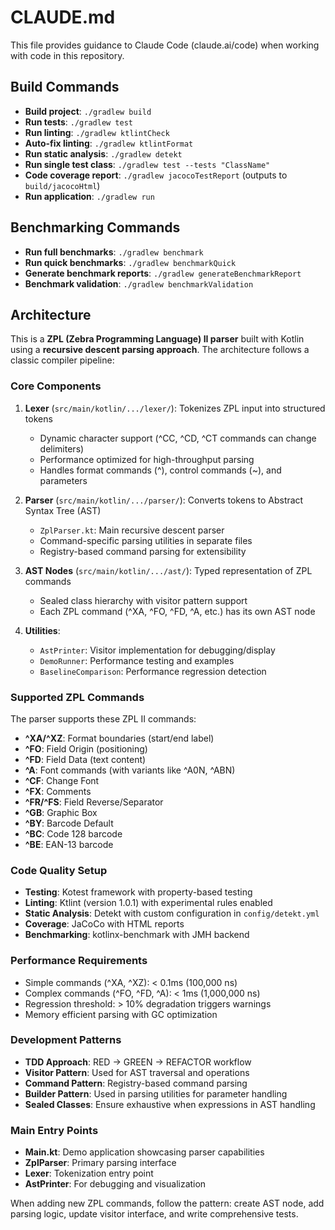 # CLAUDE.md

This file provides guidance to Claude Code (claude.ai/code) when working with code in this repository.

## Build Commands

- **Build project**: `./gradlew build`
- **Run tests**: `./gradlew test`
- **Run linting**: `./gradlew ktlintCheck`
- **Auto-fix linting**: `./gradlew ktlintFormat`
- **Run static analysis**: `./gradlew detekt`
- **Run single test class**: `./gradlew test --tests "ClassName"`
- **Code coverage report**: `./gradlew jacocoTestReport` (outputs to `build/jacocoHtml`)
- **Run application**: `./gradlew run`

## Benchmarking Commands

- **Run full benchmarks**: `./gradlew benchmark`
- **Run quick benchmarks**: `./gradlew benchmarkQuick`
- **Generate benchmark reports**: `./gradlew generateBenchmarkReport`
- **Benchmark validation**: `./gradlew benchmarkValidation`

## Architecture

This is a **ZPL (Zebra Programming Language) II parser** built with Kotlin using a **recursive descent parsing approach**. The architecture follows a classic compiler pipeline:

### Core Components

1. **Lexer** (`src/main/kotlin/.../lexer/`): Tokenizes ZPL input into structured tokens
   - Dynamic character support (^CC, ^CD, ^CT commands can change delimiters)
   - Performance optimized for high-throughput parsing
   - Handles format commands (^), control commands (~), and parameters

2. **Parser** (`src/main/kotlin/.../parser/`): Converts tokens to Abstract Syntax Tree (AST)
   - `ZplParser.kt`: Main recursive descent parser
   - Command-specific parsing utilities in separate files
   - Registry-based command parsing for extensibility

3. **AST Nodes** (`src/main/kotlin/.../ast/`): Typed representation of ZPL commands
   - Sealed class hierarchy with visitor pattern support
   - Each ZPL command (^XA, ^FO, ^FD, ^A, etc.) has its own AST node

4. **Utilities**: 
   - `AstPrinter`: Visitor implementation for debugging/display
   - `DemoRunner`: Performance testing and examples
   - `BaselineComparison`: Performance regression detection

### Supported ZPL Commands

The parser supports these ZPL II commands:
- **^XA/^XZ**: Format boundaries (start/end label)
- **^FO**: Field Origin (positioning)
- **^FD**: Field Data (text content)
- **^A**: Font commands (with variants like ^A0N, ^ABN)
- **^CF**: Change Font
- **^FX**: Comments
- **^FR/^FS**: Field Reverse/Separator
- **^GB**: Graphic Box
- **^BY**: Barcode Default
- **^BC**: Code 128 barcode
- **^BE**: EAN-13 barcode

### Code Quality Setup

- **Testing**: Kotest framework with property-based testing
- **Linting**: Ktlint (version 1.0.1) with experimental rules enabled
- **Static Analysis**: Detekt with custom configuration in `config/detekt.yml`
- **Coverage**: JaCoCo with HTML reports
- **Benchmarking**: kotlinx-benchmark with JMH backend

### Performance Requirements

- Simple commands (^XA, ^XZ): < 0.1ms (100,000 ns)
- Complex commands (^FO, ^FD, ^A): < 1ms (1,000,000 ns)
- Regression threshold: > 10% degradation triggers warnings
- Memory efficient parsing with GC optimization

### Development Patterns

- **TDD Approach**: RED → GREEN → REFACTOR workflow
- **Visitor Pattern**: Used for AST traversal and operations
- **Command Pattern**: Registry-based command parsing
- **Builder Pattern**: Used in parsing utilities for parameter handling
- **Sealed Classes**: Ensure exhaustive when expressions in AST handling

### Main Entry Points

- **Main.kt**: Demo application showcasing parser capabilities
- **ZplParser**: Primary parsing interface
- **Lexer**: Tokenization entry point
- **AstPrinter**: For debugging and visualization

When adding new ZPL commands, follow the pattern: create AST node, add parsing logic, update visitor interface, and write comprehensive tests.